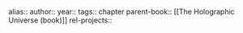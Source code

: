 alias::
author::
year::
tags:: chapter
parent-book:: [[The Holographic Universe (book)]]
rel-projects::

